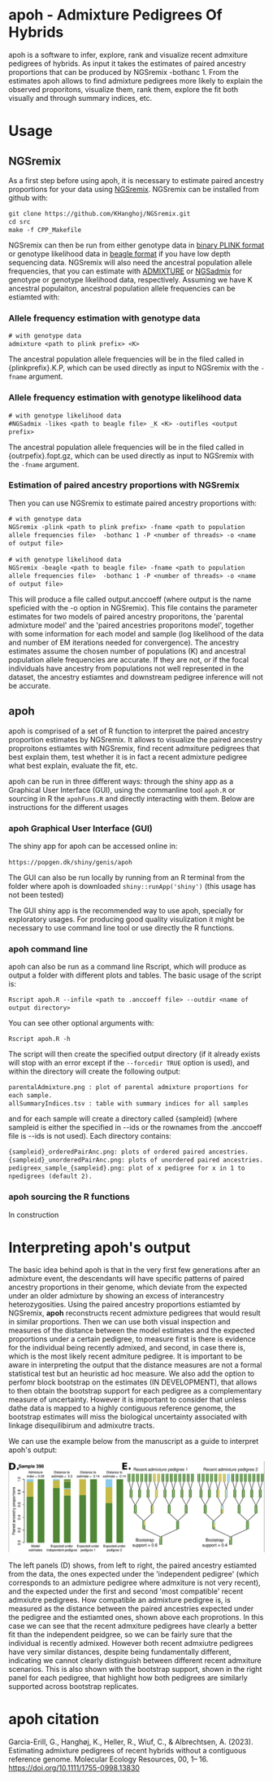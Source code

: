 # apoh - **A**dmixture **P**edigrees **O**f **H**ybrids

apoh is a software to infer, explore, rank and visualize recent admxiture pedigrees of hybrids. As input it takes the estimates of paired ancestry proportions that can be produced by NGSremix -bothanc 1. From the estimates apoh allows to find admixture pedigrees more likely to explain the observed proporitons, visualize them, rank them, explore the fit both visually and through summary indices, etc.


# Usage

## NGSremix

As a first step before using apoh, it is necessary to estimate paired ancestry proportions for your data using [NGSremix](https://github.com/KHanghoj/NGSremix). NGSremix can be installed from github with:

```
git clone https://github.com/KHanghoj/NGSremix.git
cd src
make -f CPP_Makefile
```

NGSremix can then be run from either genotype data in [binary PLINK format](https://www.cog-genomics.org/plink/1.9/formats#bed) or genotype likelihood data in [beagle format](https://popgen.dk/angsd/index.php/Genotype_Likelihoods#Beagle_format) if you have low depth sequencing data. NGSremix will also need the ancestral population allele frequencies, that you can estimate with [ADMIXTURE](https://dalexander.github.io/admixture) or [NGSadmix](www.popgen.dk/software/index.php/NgsAdmix) for genotype or genotype likelihood data, respectively. Assuming we have K ancestral populaiton, ancestral population allele frequencies can be estiamted with:

### Allele frequency estimation with genotype data

```
# with genotype data
admixture <path to plink prefix> <K>
```
The ancestral population allele frequencies will be in the filed called in {plinkprefix}.K.P, which can be used directly as input to NGSremix with the `-fname` argument.

### Allele frequency estimation with genotype likelihood data

```
# with genotype likelihood data
#NGSadmix -likes <path to beagle file> _K <K> -outifles <output prefix>
```
The ancestral population allele frequencies will be in the filed called in {outrpefix}.fopt.gz, which can be used directly as input to NGSremix with the `-fname` argument.

### Estimation of paired ancestry proportions with NGSremix

Then you can use NGSremix to estimate paired ancestry proportions with:

```
# with genotype data
NGSremix -plink <path to plink prefix> -fname <path to population allele frequencies file>  -bothanc 1 -P <number of threads> -o <name of output file>

# with genotype likelihood data
NGSremix -beagle <path to beagle file> -fname <path to population allele frequencies file>  -bothanc 1 -P <number of threads> -o <name of output file>
```

This will produce a file called output.anccoeff (where output is the name speficied with the -o option in NGSremix). This file contains the parameter estimates for two models of paired ancestry proporitons, the 'parental admixture model' and the 'paired ancestries proporitons model', together with some information for each model and sample (log likelihood of the data and number of EM iterations needed for convergence). The ancestry estimates assume the chosen number of populations (K) and ancestral population allele frequencies are accurate. If they are not, or if the focal individuals have ancestry from populations not well represented in the dataset, the ancestry estiamtes and downstream pedigree inference will not be accurate.

## apoh

apoh is comprised of a set of R function to interpret the paired ancestry proportion estimates by NGSremix. It allows to visualize the paired ancestry proproitons estiamtes with NGSremix, find recent admxiture pedigrees that best explain them, test whether it is in fact a recent admixture pedigree what best explain, evaluate the fit, etc.

apoh can be run in three different ways: through the shiny app as a Graphical User Interface (GUI), using the commanline tool `apoh.R` or sourcing in R the `apohFuns.R` and directly interacting with them. Below are instructions for the different usages

### apoh Graphical User Interface (GUI)

The shiny app for apoh can be accessed online in:

`https://popgen.dk/shiny/genis/apoh`

The GUI can also be run locally by running from an R terminal from the folder where apoh is downloaded `shiny::runApp('shiny')` (this usage has not been tested)

The GUI shiny app is the recommended way to use apoh, specially for exploratory usages. For producing good quality visulization it might be necessary to use command line tool or use directly the R functions.

### apoh command line

apoh can also be run as a command line Rscript, which will produce as output a folder with different plots and tables. The basic usage of the script is:

```
Rscript apoh.R --infile <path to .anccoeff file> --outdir <name of output directory>
```

You can see other optional arguments with:

```
Rscript apoh.R -h
```

The script will then create the specified output directory (if it already exists will stop with an error except if the `--forcedir TRUE` option is used), and within the directory will create the following output:

```
parentalAdmixture.png : plot of parental admixture proportions for each sample.
allSummaryIndices.tsv : table with summary indices for all samples
```

and for each sample will create a directory called {sampleid} (where sampleid is either the specified in --ids or the rownames from the .anccoeff file is --ids is not used). Each directory contains:

```
{sampleid}_orderedPairAnc.png: plots of ordered paired ancestries.
{sampleid}_unorderedPairAnc.png: plots of unordered paired ancestries.
pedigreex_sample_{sampleid}.png: plot of x pedigree for x in 1 to npedigrees (default 2).
```


### **apoh** sourcing the R functions

In construction


# Interpreting apoh's output


The basic idea behind apoh is that in the very first few generations after an admixture event, the descendants will have specific patterns of paired ancestry proportions in their genome, which deviate from the expected under an older admixture by showing an excess of interancestry heterozygosities. Using the paired ancestry proportions estiamted by NGSremix, **apoh** reconstructs recent admixture pedigrees that would result in similar proportions. Then we can use both visual inspection and measures of the distance between the model estimates and the expected proportions under a certain pedigree, to measure first is there is evidence for the individual being recently admixed, and second, in case there is, which is the most likely recent admiture pedigree. It is important to be aware in interpreting the output that the distance measures are not a formal statistical test but an heuristic ad hoc measure. We also add the option to perfomr block bootstrap on the estimates (IN DEVELOPMENT), that allows to then obtain the bootstrap support for each pedigree as a complementary measure of uncertainty. However it is important to consider that unless dathe data is mapped to a highly contiguous reference genome, the bootstrap estimates will miss the biological uncertainty associated with linkage disequilibirum and admixutre tracts.

We can use the example below from the manuscript as a guide to interpret apoh's output:

![apoh recent admixutre and pedigrees inference for low depth sequenced sample of a recently admixed waterbuck (*Kobus ellipsiprymnus*)](figures/apoh_waterbuck_example.png)

The left panels (D) shows, from left to right, the paired ancestry estiamted from the data, the ones expected under the 'independent pedigree' (which corresponds to an admixture pedigree where admxiture is not very recent), and the expected under the first and second 'most compatible' recent admxiutre pedigrees. How compatible an admixture pedigree is, is measured as the distance between the paired ancestries expected under the pedigree and the estiamted ones, shown above each proprotions. In this case we can see that the recent admxiture pedigrees have clearly a better fit than the independent peidgree, so we can be fairly sure that the individual is recently admixed. However both recent admxiutre pedigrees have very similar distances, despite being fundamentally different, indicating we cannot clearly distinguish between different recent admxiture scenarios. This is also shown with the bootstrap support, shown in the right panel for each pedigree, that highlight how both pedigrees are similarly supported across bootstrap replicates. 


# apoh citation

Garcia-Erill, G., Hanghøj, K., Heller, R., Wiuf, C., & Albrechtsen, A. (2023). Estimating admixture pedigrees of recent hybrids without a contiguous reference genome. Molecular Ecology Resources, 00, 1– 16. https://doi.org/10.1111/1755-0998.13830 

